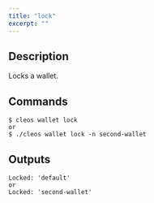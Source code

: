 ```yaml
---
title: "lock"
excerpt: ""
---
```

## Description
Locks a wallet.
## Commands


```shell
$ cleos wallet lock
or
$ ./cleos wallet lock -n second-wallet
```

## Outputs


```shell
Locked: 'default'
or
Locked: 'second-wallet'
```
